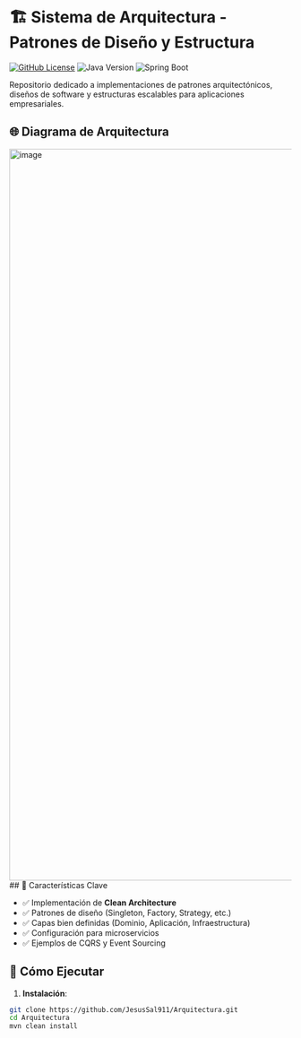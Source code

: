 
# 🏗️ Sistema de Arquitectura - Patrones de Diseño y Estructura

[![GitHub License](https://img.shields.io/github/license/JesusSal911/Arquitectura?color=blue)](https://github.com/JesusSal911/Arquitectura/blob/main/LICENSE)
![Java Version](https://img.shields.io/badge/Java-17%2B-orange)
![Spring Boot](https://img.shields.io/badge/Spring%20Boot-3.1%2B-brightgreen)

Repositorio dedicado a implementaciones de patrones arquitectónicos, diseños de software y estructuras escalables para aplicaciones empresariales.

## 🌐 Diagrama de Arquitectura
<img width="2541" height="1306" alt="image" src="https://github.com/user-attachments/assets/b459683c-630d-4935-a5d4-a2d86261d467" />
## 🧩 Características Clave

- ✅ Implementación de **Clean Architecture**
- ✅ Patrones de diseño (Singleton, Factory, Strategy, etc.)
- ✅ Capas bien definidas (Dominio, Aplicación, Infraestructura)
- ✅ Configuración para microservicios
- ✅ Ejemplos de CQRS y Event Sourcing

## 🚀 Cómo Ejecutar
1. **Instalación**:
```bash
git clone https://github.com/JesusSal911/Arquitectura.git
cd Arquitectura
mvn clean install
